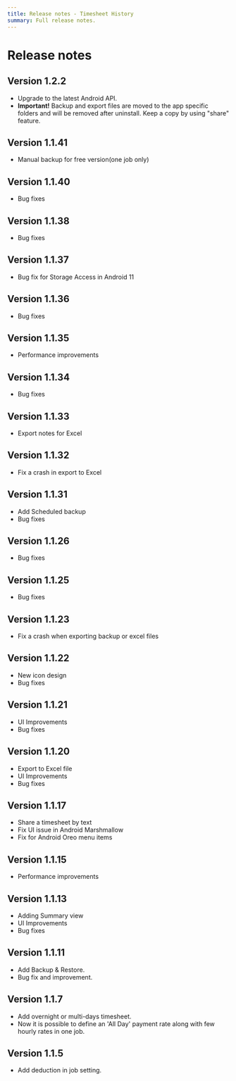 ```yaml
---
title: Release notes - Timesheet History
summary: Full release notes.
---
```

# Release notes

## Version 1.2.2
- Upgrade to the latest Android API.
- **Important!** Backup and export files are moved to the app specific folders and will be removed after uninstall. Keep a copy by using "share" feature.

## Version 1.1.41
- Manual backup for free version(one job only)

## Version 1.1.40
- Bug fixes

## Version 1.1.38
- Bug fixes

## Version 1.1.37
- Bug fix for Storage Access in Android 11

## Version 1.1.36
- Bug fixes

## Version 1.1.35
- Performance improvements

## Version 1.1.34
- Bug fixes

## Version 1.1.33
- Export notes for Excel

## Version 1.1.32
- Fix a crash in export to Excel

## Version 1.1.31
- Add Scheduled backup
- Bug fixes

## Version 1.1.26
- Bug fixes

## Version 1.1.25
- Bug fixes

## Version 1.1.23
- Fix a crash when exporting backup or excel files

## Version 1.1.22
- New icon design
- Bug fixes

## Version 1.1.21
- UI Improvements
- Bug fixes

## Version 1.1.20
- Export to Excel file
- UI Improvements
- Bug fixes

## Version 1.1.17
- Share a timesheet by text
- Fix UI issue in Android Marshmallow
- Fix for Android Oreo menu items

## Version 1.1.15
- Performance improvements

## Version 1.1.13
- Adding Summary view
- UI Improvements
- Bug fixes


## Version 1.1.11
- Add Backup & Restore.
- Bug fix and improvement.

## Version 1.1.7
- Add overnight or multi-days timesheet.
- Now it is possible to define an 'All Day' payment rate along with few hourly rates in one job.

## Version 1.1.5
- Add deduction in job setting.
